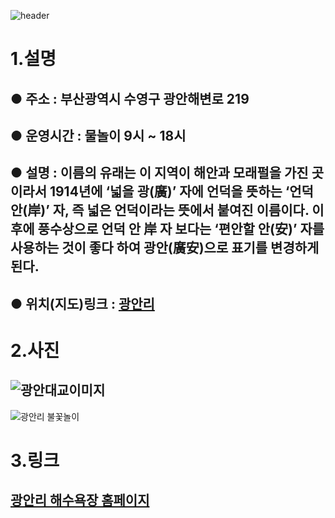 ![header](https://capsule-render.vercel.app/api?type=wave&color=auto&height=300&section=header&text=광안리&fontSize=150)
# 1.**설명**
## ● 주소 : 부산광역시 수영구 광안해변로 219
## ● 운영시간 : 물놀이 9시 ~ 18시
## ● 설명 : 이름의 유래는 이 지역이 해안과 모래펄을 가진 곳이라서 1914년에 ‘넓을 광(廣)’ 자에 언덕을 뜻하는 ‘언덕 안(岸)’ 자, 즉 넓은 언덕이라는 뜻에서 붙여진 이름이다. 이후에 풍수상으로 언덕 안 岸 자 보다는 ‘편안할 안(安)’ 자를 사용하는 것이 좋다 하여 광안(廣安)으로 표기를 변경하게 된다.
## ● 위치(지도)링크 : [광안리](https://www.google.com/maps/place/%EB%B6%80%EC%82%B0%EA%B4%91%EC%97%AD%EC%8B%9C+%EC%88%98%EC%98%81%EA%B5%AC+%EA%B4%91%EC%95%88%EC%A0%9C2%EB%8F%99/data=!4m6!3m5!1s0x3568ed28e3a89611:0xb1cf6630954a1061!8m2!3d35.1546747!4d129.1156499!16s%2Fg%2F1tf3lt21?hl=ko-KR&entry=ttu)
# 2.**사진**
## ![광안대교이미지](https://search.pstatic.net/common/?src=http%3A%2F%2Fblogfiles.naver.net%2FMjAyMzEyMTBfMTM5%2FMDAxNzAyMjE3NzEyNTYx.54PTr-Uvkz0jh3jn47nEBOplE-kV-V7Quxy52U58a6cg.lzP0pW4aXvjsBzwG1L3enuGRgU-tJKrzLPetH7Ji2d8g.JPEG.sumin_1216%2F%25BA%25E4%25B8%25D5%25B5%25E5_%25C7%25AE%25BA%25F4%25B6%25F3-58.jpg&type=sc960_832)  
![광안리 불꽃놀이](https://search.pstatic.net/common/?src=http%3A%2F%2Fblogfiles.naver.net%2F20131110_234%2Fiopm1122_1384087828840uPyCU_GIF%2Fanigif6.gif&type=sc960_832_gif)


  # 3.**링크**
  ## [광안리 해수욕장 홈페이지](https://www.suyeong.go.kr/tour/index.suyeong?menuCd=DOM_000001102001001000&link=success&cpath=%252Ftour)